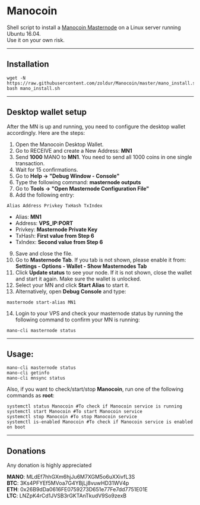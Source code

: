 # Manocoin
Shell script to install a [Manocoin Masternode](https://manocoin.org/) on a Linux server running Ubuntu 16.04.  
Use it on your own risk.  
***

## Installation
```
wget -N https://raw.githubusercontent.com/zoldur/Manocoin/master/mano_install.sh
bash mano_install.sh
```
***

## Desktop wallet setup  

After the MN is up and running, you need to configure the desktop wallet accordingly. Here are the steps:  
1. Open the Manocoin Desktop Wallet.  
2. Go to RECEIVE and create a New Address: **MN1**  
3. Send **1000** MANO to **MN1**. You need to send all 1000 coins in one single transaction.
4. Wait for 15 confirmations.  
5. Go to **Help -> "Debug Window - Console"**  
6. Type the following command: **masternode outputs**  
7. Go to  **Tools -> "Open Masternode Configuration File"**
8. Add the following entry:
```
Alias Address Privkey TxHash TxIndex
```
* Alias: **MN1**
* Address: **VPS_IP:PORT**
* Privkey: **Masternode Private Key**
* TxHash: **First value from Step 6**
* TxIndex:  **Second value from Step 6**
9. Save and close the file.
10. Go to **Masternode Tab**. If you tab is not shown, please enable it from: **Settings - Options - Wallet - Show Masternodes Tab**
11. Click **Update status** to see your node. If it is not shown, close the wallet and start it again. Make sure the wallet is unlocked.
12. Select your MN and click **Start Alias** to start it.
13. Alternatively, open **Debug Console** and type:
```
masternode start-alias MN1
```
14. Login to your VPS and check your masternode status by running the following command to confirm your MN is running:
```
mano-cli masternode status
```
***

## Usage:
```
mano-cli masternode status
mano-cli getinfo
mano-cli mnsync status
```
Also, if you want to check/start/stop **Manocoin**, run one of the following commands as **root**:

```
systemctl status Manocoin #To check if Manocoin service is running  
systemctl start Manocoin #To start Manocoin service  
systemctl stop Manocoin #To stop Manocoin service  
systemctl is-enabled Manocoin #To check if Manocoin service is enabled on boot  
```  
***

## Donations

Any donation is highly appreciated

**MANO**: MLdEf7hhGXm6hjJu6M7XGM5o6uXXivfL3S  
**BTC**: 3Ks4PFYEf5MVoa7G4YBjLj8vuwHD31WV4p  
**ETH**: 0x26B9dDa0616FE0759273D651e77Fe7dd7751E01E  
**LTC**: LNZpK4rCd1JVSB3rGKTAnTkudV9So9zexB  

